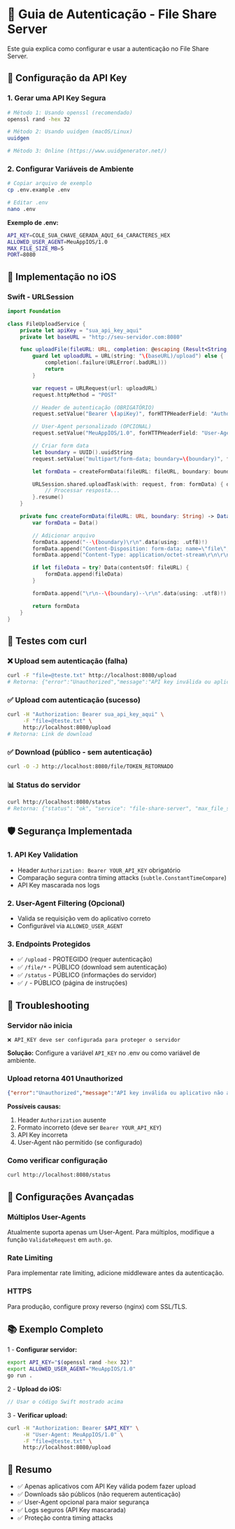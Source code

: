 # 🔐 Guia de Autenticação - File Share Server

Este guia explica como configurar e usar a autenticação no File Share Server.

## 🔑 Configuração da API Key

### 1. Gerar uma API Key Segura

```bash
# Método 1: Usando openssl (recomendado)
openssl rand -hex 32

# Método 2: Usando uuidgen (macOS/Linux)
uuidgen

# Método 3: Online (https://www.uuidgenerator.net/)
```

### 2. Configurar Variáveis de Ambiente

```bash
# Copiar arquivo de exemplo
cp .env.example .env

# Editar .env
nano .env
```

**Exemplo de .env:**

```bash
API_KEY=COLE_SUA_CHAVE_GERADA_AQUI_64_CARACTERES_HEX
ALLOWED_USER_AGENT=MeuAppIOS/1.0
MAX_FILE_SIZE_MB=5
PORT=8080
```

## 📱 Implementação no iOS

### Swift - URLSession

```swift
import Foundation

class FileUploadService {
    private let apiKey = "sua_api_key_aqui"
    private let baseURL = "http://seu-servidor.com:8080"

    func uploadFile(fileURL: URL, completion: @escaping (Result<String, Error>) -> Void) {
        guard let uploadURL = URL(string: "\(baseURL)/upload") else {
            completion(.failure(URLError(.badURL)))
            return
        }

        var request = URLRequest(url: uploadURL)
        request.httpMethod = "POST"

        // Header de autenticação (OBRIGATÓRIO)
        request.setValue("Bearer \(apiKey)", forHTTPHeaderField: "Authorization")

        // User-Agent personalizado (OPCIONAL)
        request.setValue("MeuAppIOS/1.0", forHTTPHeaderField: "User-Agent")

        // Criar form data
        let boundary = UUID().uuidString
        request.setValue("multipart/form-data; boundary=\(boundary)", forHTTPHeaderField: "Content-Type")

        let formData = createFormData(fileURL: fileURL, boundary: boundary)

        URLSession.shared.uploadTask(with: request, from: formData) { data, response, error in
            // Processar resposta...
        }.resume()
    }

    private func createFormData(fileURL: URL, boundary: String) -> Data {
        var formData = Data()

        // Adicionar arquivo
        formData.append("--\(boundary)\r\n".data(using: .utf8)!)
        formData.append("Content-Disposition: form-data; name=\"file\"; filename=\"\(fileURL.lastPathComponent)\"\r\n".data(using: .utf8)!)
        formData.append("Content-Type: application/octet-stream\r\n\r\n".data(using: .utf8)!)

        if let fileData = try? Data(contentsOf: fileURL) {
            formData.append(fileData)
        }

        formData.append("\r\n--\(boundary)--\r\n".data(using: .utf8)!)

        return formData
    }
}
```

## 🧪 Testes com curl

### ❌ Upload sem autenticação (falha)

```bash
curl -F "file=@teste.txt" http://localhost:8080/upload
# Retorna: {"error":"Unauthorized","message":"API key inválida ou aplicativo não autorizado"}
```

### ✅ Upload com autenticação (sucesso)

```bash
curl -H "Authorization: Bearer sua_api_key_aqui" \
     -F "file=@teste.txt" \
     http://localhost:8080/upload
# Retorna: Link de download
```

### ✅ Download (público - sem autenticação)

```bash
curl -O -J http://localhost:8080/file/TOKEN_RETORNADO
```

### 📊 Status do servidor

```bash
curl http://localhost:8080/status
# Retorna: {"status": "ok", "service": "file-share-server", "max_file_size_mb": 5.0, "auth_required": true}
```

## 🛡️ Segurança Implementada

### 1. **API Key Validation**

- Header `Authorization: Bearer YOUR_API_KEY` obrigatório
- Comparação segura contra timing attacks (`subtle.ConstantTimeCompare`)
- API Key mascarada nos logs

### 2. **User-Agent Filtering (Opcional)**

- Valida se requisição vem do aplicativo correto
- Configurável via `ALLOWED_USER_AGENT`

### 3. **Endpoints Protegidos**

- ✅ `/upload` - PROTEGIDO (requer autenticação)
- ✅ `/file/*` - PÚBLICO (download sem autenticação)
- ✅ `/status` - PÚBLICO (informações do servidor)
- ✅ `/` - PÚBLICO (página de instruções)

## 🚨 Troubleshooting

### Servidor não inicia

```text
❌ API_KEY deve ser configurada para proteger o servidor
```

**Solução:** Configure a variável `API_KEY` no .env ou como variável de ambiente.

### Upload retorna 401 Unauthorized

```json
{"error":"Unauthorized","message":"API key inválida ou aplicativo não autorizado"}
```

**Possíveis causas:**

1. Header `Authorization` ausente
2. Formato incorreto (deve ser `Bearer YOUR_API_KEY`)
3. API Key incorreta
4. User-Agent não permitido (se configurado)

### Como verificar configuração

```bash
curl http://localhost:8080/status
```

## 🔧 Configurações Avançadas

### Múltiplos User-Agents

Atualmente suporta apenas um User-Agent. Para múltiplos, modifique a função `ValidateRequest` em `auth.go`.

### Rate Limiting

Para implementar rate limiting, adicione middleware antes da autenticação.

### HTTPS

Para produção, configure proxy reverso (nginx) com SSL/TLS.

## 📚 Exemplo Completo

1 - **Configurar servidor:**

```bash
export API_KEY="$(openssl rand -hex 32)"
export ALLOWED_USER_AGENT="MeuAppIOS/1.0"
go run .
```

2 - **Upload do iOS:**

```swift
// Usar o código Swift mostrado acima
```

3 - **Verificar upload:**

```bash
curl -H "Authorization: Bearer $API_KEY" \
     -H "User-Agent: MeuAppIOS/1.0" \
     -F "file=@teste.txt" \
     http://localhost:8080/upload
```

## 🎯 Resumo

- ✅ Apenas aplicativos com API Key válida podem fazer upload
- ✅ Downloads são públicos (não requerem autenticação)
- ✅ User-Agent opcional para maior segurança
- ✅ Logs seguros (API Key mascarada)
- ✅ Proteção contra timing attacks
